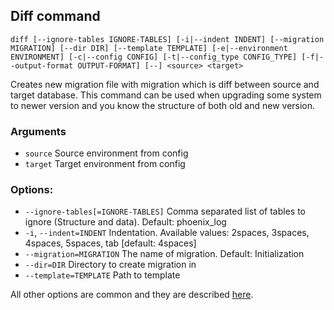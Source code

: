 ## Diff command
`diff [--ignore-tables IGNORE-TABLES] [-i|--indent INDENT] [--migration MIGRATION] [--dir DIR] [--template TEMPLATE] [-e|--environment ENVIRONMENT] [-c|--config CONFIG] [-t|--config_type CONFIG_TYPE] [-f|--output-format OUTPUT-FORMAT] [--] <source> <target>`

Creates new migration file with migration which is diff between source and target database. This command can be used when upgrading some system to newer version and you know the structure of both old and new version.

### Arguments
- `source` Source environment from config
- `target` Target environment from config

### Options:
- `--ignore-tables[=IGNORE-TABLES]` Comma separated list of tables to ignore (Structure and data). Default: phoenix_log
- `-i`, `--indent=INDENT` Indentation. Available values: 2spaces, 3spaces, 4spaces, 5spaces, tab [default: 4spaces]
- `--migration=MIGRATION` The name of migration. Default: Initialization
- `--dir=DIR` Directory to create migration in
- `--template=TEMPLATE` Path to template

All other options are common and they are described [here](commands.md).
